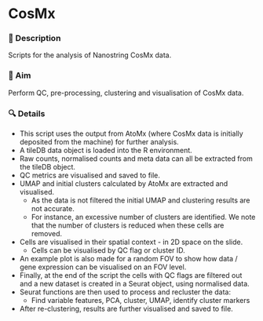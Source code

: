 # CosMx
### 📝 Description
Scripts for the analysis of Nanostring CosMx data.
### 🎯 Aim
Perform QC, pre-processing, clustering and visualisation of CosMx data.
### 🔍 Details
- This script uses the output from AtoMx (where CosMx data is initially deposited from the machine) for further analysis.
- A tileDB data object is loaded into the R environment.
- Raw counts, normalised counts and meta data can all be extracted from the tileDB object.
- QC metrics are visualised and saved to file.
- UMAP and initial clusters calculated by AtoMx are extracted and visualised.
  - As the data is not filtered the initial UMAP and clustering results are not accurate.
  - For instance, an excessive number of clusters are identified. We note that the number of clusters is reduced when these cells are removed.
- Cells are visualised in their spatial context - in 2D space on the slide.
  - Cells can be visualised by QC flag or cluster ID.
- An example plot is also made for a random FOV to show how data / gene expression can be visualised on an FOV level.
- Finally, at the end of the script the cells with QC flags are filtered out and a new dataset is created in a Seurat object, using normalised data.
- Seurat functions are then used to process and recluster the data:
  - Find variable features, PCA, cluster, UMAP, identify cluster markers
- After re-clustering, results are further visualised and saved to file. 
